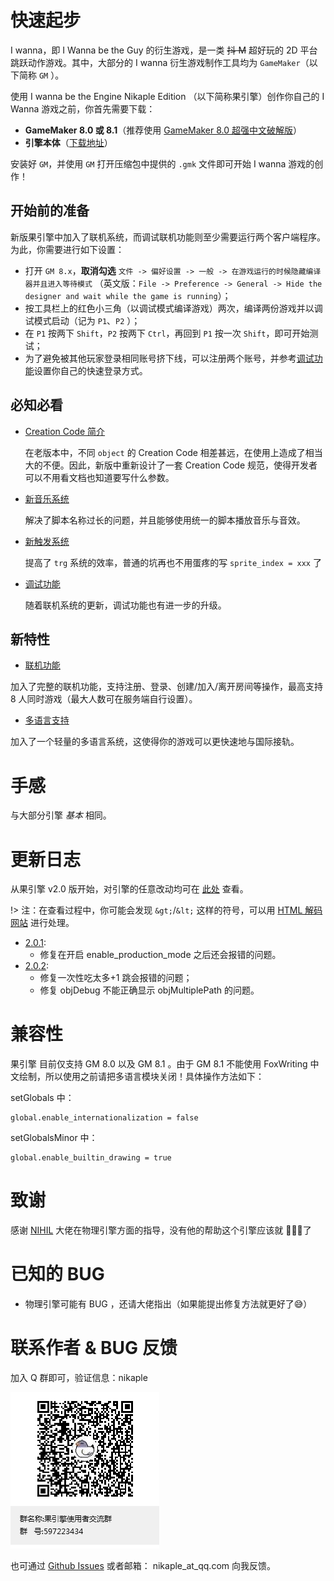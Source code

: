 # 快速起步

I wanna，即 I Wanna be the Guy 的衍生游戏，是一类 ~~抖 M~~ 超好玩的 2D 平台跳跃动作游戏。其中，大部分的 I wanna 衍生游戏制作工具均为 `GameMaker`（以下简称 `GM` ）。

使用 I wanna be the Engine Nikaple Edition （以下简称果引擎）创作你自己的 I Wanna 游戏之前，你首先需要下载：

- **GameMaker 8.0 或 8.1**（推荐使用 [GameMaker 8.0 超强中文破解版](http://p9wc9w6dq.bkt.clouddn.com/Super_Gamemaker8_1.4.2_Install.exe)）
- **引擎本体**（[下载地址](http://p9wc9w6dq.bkt.clouddn.com/iwbte-nikaple-edition-2.0.2.zip)）

安装好 `GM`，并使用 `GM` 打开压缩包中提供的 `.gmk` 文件即可开始 I wanna 游戏的创作！

## 开始前的准备

新版果引擎中加入了联机系统，而调试联机功能则至少需要运行两个客户端程序。为此，你需要进行如下设置：

- 打开 `GM 8.x`，**取消勾选** `文件 -> 偏好设置 -> 一般 -> 在游戏运行的时候隐藏编译器并且进入等待模式` （英文版：`File -> Preference -> General -> Hide the designer and wait while the game is running`）；
- 按工具栏上的红色小三角（以调试模式编译游戏）两次，编译两份游戏并以调试模式启动（记为 `P1`、`P2` ）；
- 在 `P1` 按两下 `Shift`，`P2` 按两下 `Ctrl`，再回到 `P1` 按一次 `Shift`，即可开始测试；
- 为了避免被其他玩家登录相同账号挤下线，可以注册两个账号，并参考[调试功能](/debug?id=快速登录)设置你自己的快速登录方式。

## 必知必看

- [Creation Code 简介](cc.md)

  在老版本中，不同 `object` 的 Creation Code 相差甚远，在使用上造成了相当大的不便。因此，新版中重新设计了一套 Creation Code 规范，使得开发者可以不用看文档也知道要写什么参数。

* [新音乐系统](music.md)

  解决了脚本名称过长的问题，并且能够使用统一的脚本播放音乐与音效。

* [新触发系统](trigger.md)

  提高了 `trg` 系统的效率，普通的坑再也不用蛋疼的写 `sprite_index = xxx` 了

* [调试功能](debug.md)

  随着联机系统的更新，调试功能也有进一步的升级。

## 新特性

- [联机功能](network.md)

加入了完整的联机功能，支持注册、登录、创建/加入/离开房间等操作，最高支持 8 人同时游戏（最大人数可在服务端自行设置）。

- [多语言支持](i18n.md)

加入了一个轻量的多语言系统，这使得你的游戏可以更快速地与国际接轨。

# 手感

与大部分引擎 _基本_ 相同。

# 更新日志

从果引擎 v2.0 版开始，对引擎的任意改动均可在 [此处](https://github.com/Nikaple/iwbt-nikaple-engine/commits/master) 查看。

!> 注：在查看过程中，你可能会发现 `&gt;`/`&lt;` 这样的符号，可以用 [HTML 解码网站](http://www.convertstring.com/EncodeDecode/HtmlDecode) 进行处理。

- [2.0.1](https://github.com/Nikaple/iwbt-nikaple-engine/commit/d3fd736a1222a4212bcf18bc456e8c8ce5cef777):
  - 修复在开启 enable_production_mode 之后还会报错的问题。
- [2.0.2](https://github.com/Nikaple/iwbt-nikaple-engine/commit/97d0e617771a5a1f5a9a80bb0100b61d33b7f43d):
  - 修复一次性吃太多+1 跳会报错的问题；
  - 修复 objDebug 不能正确显示 objMultiplePath 的问题。

# 兼容性

果引擎 目前仅支持 GM 8.0 以及 GM 8.1 。由于 GM 8.1 不能使用 FoxWriting 中文绘制，所以使用之前请把多语言模块关闭！具体操作方法如下：

setGlobals 中：

```gml
global.enable_internationalization = false
```

setGlobalsMinor 中：

```gml
global.enable_builtin_drawing = true
```

# 致谢

感谢 [NIHIL](http://tieba.baidu.com/home/main?un=towanoICIT) 大佬在物理引擎方面的指导，没有他的帮助这个引擎应该就 :chicken::chicken::chicken:了

# 已知的 BUG

- 物理引擎可能有 BUG ，还请大佬指出（如果能提出修复方法就更好了:sweat_smile:）

# 联系作者 & BUG 反馈

加入 Q 群即可，验证信息：nikaple

![QR Code](_images/group.png)

也可通过 [Github Issues](https://github.com/nikaple/iwbt-nikaple-engine-doc/issues) 或者邮箱： nikaple_at_qq.com 向我反馈。
